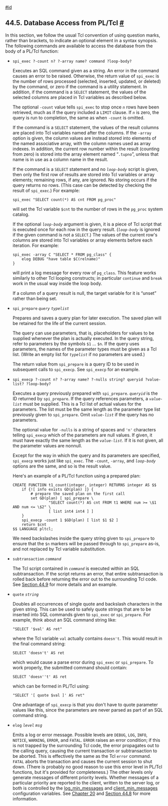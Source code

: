 [#id](#PLTCL-DBACCESS)

## 44.5. Database Access from PL/Tcl [#](#PLTCL-DBACCESS)

In this section, we follow the usual Tcl convention of using question marks, rather than brackets, to indicate an optional element in a syntax synopsis. The following commands are available to access the database from the body of a PL/Tcl function:

- `spi_exec ?-count n? ?-array name? command ?loop-body?`

  Executes an SQL command given as a string. An error in the command causes an error to be raised. Otherwise, the return value of `spi_exec` is the number of rows processed (selected, inserted, updated, or deleted) by the command, or zero if the command is a utility statement. In addition, if the command is a `SELECT` statement, the values of the selected columns are placed in Tcl variables as described below.

  The optional `-count` value tells `spi_exec` to stop once _`n`_ rows have been retrieved, much as if the query included a `LIMIT` clause. If _`n`_ is zero, the query is run to completion, the same as when `-count` is omitted.

  If the command is a `SELECT` statement, the values of the result columns are placed into Tcl variables named after the columns. If the `-array` option is given, the column values are instead stored into elements of the named associative array, with the column names used as array indexes. In addition, the current row number within the result (counting from zero) is stored into the array element named “`.tupno`”, unless that name is in use as a column name in the result.

  If the command is a `SELECT` statement and no _`loop-body`_ script is given, then only the first row of results are stored into Tcl variables or array elements; remaining rows, if any, are ignored. No storing occurs if the query returns no rows. (This case can be detected by checking the result of `spi_exec`.) For example:

  ```
  spi_exec "SELECT count(*) AS cnt FROM pg_proc"
  ```

  will set the Tcl variable `$cnt` to the number of rows in the `pg_proc` system catalog.

  If the optional _`loop-body`_ argument is given, it is a piece of Tcl script that is executed once for each row in the query result. (_`loop-body`_ is ignored if the given command is not a `SELECT`.) The values of the current row's columns are stored into Tcl variables or array elements before each iteration. For example:

  ```
  spi_exec -array C "SELECT * FROM pg_class" {
      elog DEBUG "have table $C(relname)"
  }
  ```

  will print a log message for every row of `pg_class`. This feature works similarly to other Tcl looping constructs; in particular `continue` and `break` work in the usual way inside the loop body.

  If a column of a query result is null, the target variable for it is “unset” rather than being set.

- `spi_prepare` _`query`_ _`typelist`_

  Prepares and saves a query plan for later execution. The saved plan will be retained for the life of the current session.

  The query can use parameters, that is, placeholders for values to be supplied whenever the plan is actually executed. In the query string, refer to parameters by the symbols `$1` ... `$n`. If the query uses parameters, the names of the parameter types must be given as a Tcl list. (Write an empty list for _`typelist`_ if no parameters are used.)

  The return value from `spi_prepare` is a query ID to be used in subsequent calls to `spi_execp`. See `spi_execp` for an example.

- `spi_execp ?-count n? ?-array name? ?-nulls string? queryid ?value-list? ?loop-body?`

  Executes a query previously prepared with `spi_prepare`. _`queryid`_ is the ID returned by `spi_prepare`. If the query references parameters, a _`value-list`_ must be supplied. This is a Tcl list of actual values for the parameters. The list must be the same length as the parameter type list previously given to `spi_prepare`. Omit _`value-list`_ if the query has no parameters.

  The optional value for `-nulls` is a string of spaces and `'n'` characters telling `spi_execp` which of the parameters are null values. If given, it must have exactly the same length as the _`value-list`_. If it is not given, all the parameter values are nonnull.

  Except for the way in which the query and its parameters are specified, `spi_execp` works just like `spi_exec`. The `-count`, `-array`, and _`loop-body`_ options are the same, and so is the result value.

  Here's an example of a PL/Tcl function using a prepared plan:

  ```
  CREATE FUNCTION t1_count(integer, integer) RETURNS integer AS $$
      if {![ info exists GD(plan) ]} {
          # prepare the saved plan on the first call
          set GD(plan) [ spi_prepare \
                  "SELECT count(*) AS cnt FROM t1 WHERE num >= \$1 AND num <= \$2" \
                  [ list int4 int4 ] ]
      }
      spi_execp -count 1 $GD(plan) [ list $1 $2 ]
      return $cnt
  $$ LANGUAGE pltcl;
  ```

  We need backslashes inside the query string given to `spi_prepare` to ensure that the `$n` markers will be passed through to `spi_prepare` as-is, and not replaced by Tcl variable substitution.

- `subtransaction` _`command`_

  The Tcl script contained in _`command`_ is executed within an SQL subtransaction. If the script returns an error, that entire subtransaction is rolled back before returning the error out to the surrounding Tcl code. See [Section 44.9](pltcl-subtransactions) for more details and an example.

- `quote` _`string`_

  Doubles all occurrences of single quote and backslash characters in the given string. This can be used to safely quote strings that are to be inserted into SQL commands given to `spi_exec` or `spi_prepare`. For example, think about an SQL command string like:

  ```
  "SELECT '$val' AS ret"
  ```

  where the Tcl variable `val` actually contains `doesn't`. This would result in the final command string:

  ```
  SELECT 'doesn't' AS ret
  ```

  which would cause a parse error during `spi_exec` or `spi_prepare`. To work properly, the submitted command should contain:

  ```
  SELECT 'doesn''t' AS ret
  ```

  which can be formed in PL/Tcl using:

  ```
  "SELECT '[ quote $val ]' AS ret"
  ```

  One advantage of `spi_execp` is that you don't have to quote parameter values like this, since the parameters are never parsed as part of an SQL command string.

- `elog` _`level`_ _`msg`_

  Emits a log or error message. Possible levels are `DEBUG`, `LOG`, `INFO`, `NOTICE`, `WARNING`, `ERROR`, and `FATAL`. `ERROR` raises an error condition; if this is not trapped by the surrounding Tcl code, the error propagates out to the calling query, causing the current transaction or subtransaction to be aborted. This is effectively the same as the Tcl `error` command. `FATAL` aborts the transaction and causes the current session to shut down. (There is probably no good reason to use this error level in PL/Tcl functions, but it's provided for completeness.) The other levels only generate messages of different priority levels. Whether messages of a particular priority are reported to the client, written to the server log, or both is controlled by the [log_min_messages](runtime-config-logging#GUC-LOG-MIN-MESSAGES) and [client_min_messages](runtime-config-client#GUC-CLIENT-MIN-MESSAGES) configuration variables. See [Chapter 20](runtime-config) and [Section 44.8](pltcl-error-handling) for more information.
